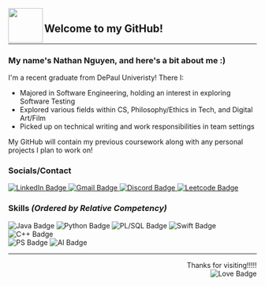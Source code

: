 <!--
**nhnguyener/nhnguyener** is a ✨ _special_ ✨ repository because its `README.md` (this file) appears on your GitHub profile.

Here are some ideas to get you started:

- 🔭 I’m currently working on ...
- 🌱 I’m currently learning ...
- 👯 I’m looking to collaborate on ...
- 🤔 I’m looking for help with ...
- 💬 Ask me about ...
- 📫 How to reach me: ...
- 😄 Pronouns: ...
- ⚡ Fun fact: ...
-->

<img src="https://media.giphy.com/media/SUcApSWjPwQMARvcM8/giphy.gif" width="70" height="70" align="left"/>

## Welcome to my GitHub!
_____________________________________________________

### My name's Nathan Nguyen, and here's a bit about me :)

I'm a recent graduate from DePaul Univeristy! There I:

<div id="about">
  <ul>
    <li> Majored in Software Engineering, holding an interest in exploring Software Testing </li>
    <li> Explored various fields within CS, Philosophy/Ethics in Tech, and Digital Art/Film </li>
    <li> Picked up on technical writing and work responsibilities in team settings </li>
  </ul>
</div>

My GitHub will contain my previous coursework along with any personal projects I plan to work on!

### Socials/Contact

<div id="social_badges">
  <a href="https://www.linkedin.com/in/nathan-nguyen-2308a5189/">
    <img src="https://img.shields.io/badge/LinkedIn-blue?style=for-the-badge&logo=linkedin&logoColor=white" alt="LinkedIn Badge"/>
  </a>
  <a href="https://mail.google.com/mail/?view=cm&fs=1&to=nhnguyen6239@gmail.com&su=GitHub Contact: ">
    <img src="https://img.shields.io/badge/Gmail-D14836?style=for-the-badge&logo=gmail&logoColor=white" alt="Gmail Badge"/>
  </a>
  <a href="">
    <img src="https://img.shields.io/badge/Discord-7289DA?style=for-the-badge&logo=discord&logoColor=white" alt="Discord Badge"/>
  </a>
  <a href="https://leetcode.com/nhnguyener/">
    <img src="https://img.shields.io/badge/-LeetCode-FFA116?style=for-the-badge&logo=LeetCode&logoColor=black" alt="Leetcode Badge"/>
  </a>
    
  <!--
    <img src="https://img.shields.io/badge/YouTube-red?style=for-the-badge&logo=youtube&logoColor=white" alt="Youtube Badge"/>
    <img src="https://img.shields.io/badge/Twitter-blue?style=for-the-badge&logo=twitter&logoColor=white" alt="Twitter Badge"/>
  -->
</div>

### Skills *(Ordered by Relative Competency)*

<div id="skill_badges_code">
  <img src="https://img.shields.io/badge/Java-ED8B00?style=for-the-badge&logo=java&logoColor=white" alt="Java Badge"/>
  <img src="https://img.shields.io/badge/Python-3776AB?style=for-the-badge&logo=python&logoColor=white" alt="Python Badge"/>
  <img src="https://img.shields.io/badge/-PL%2FSQL-red?style=for-the-badge" alt="PL/SQL Badge"/>
  <img src="https://img.shields.io/badge/Swift-FA7343?style=for-the-badge&logo=swift&logoColor=white" alt="Swift Badge"/>
  <img src="https://img.shields.io/badge/C%2B%2B-00599C?style=for-the-badge&logo=c%2B%2B&logoColor=white" alt="C++ Badge"/>
</div>

<div id="skill_badges_etc">
  <img src="https://aleen42.github.io/badges/src/photoshop.svg" alt="PS Badge"/>
  <img src="https://aleen42.github.io/badges/src/illustrator.svg" alt="AI Badge"/>
</div>

_____________________________________________________


<div id="footer" align="right">
  Thanks for visiting!!!!!
  <br>
  <img src="http://ForTheBadge.com/images/badges/built-with-love.svg" alt="Love Badge"/>
</div>
